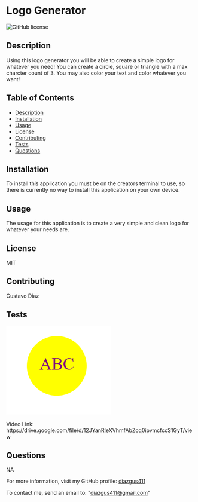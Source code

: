 # Logo Generator

![GitHub license](https://img.shields.io/badge/license-MIT-blue.svg)

## Description

Using this logo generator you will be able to create a simple logo for whatever you need! You can create a circle, square or triangle with a max charcter count of 3. You may also color your text and color whatever you want!

## Table of Contents

- [Description](#description)
- [Installation](#installation)
- [Usage](#usage)
- [License](#license)
- [Contributing](#contributing)
- [Tests](#tests)
- [Questions](#questions)

## Installation

To install this application you must be on the creators terminal to use, so there is currently no way to install this application on your own device.

## Usage

The usage for this application is to create a very simple and clean logo for whatever your needs are.

## License

MIT

## Contributing

Gustavo Diaz

## Tests

![alt text](./assets/OOP.png)

<p>Video Link:
https://drive.google.com/file/d/12JYanRIeXVhmfAbZcq0ipvmcfccS1GyT/view


## Questions

NA

For more information, visit my GitHub profile: [diazgus411](https://github.com/diazgus411)

To contact me, send an email to: "diazgus411@gmail.com"